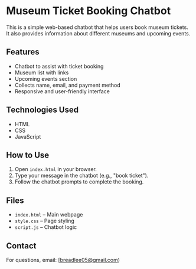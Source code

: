 # Museum Ticket Booking Chatbot

This is a simple web-based chatbot that helps users book museum tickets. It also provides information about different museums and upcoming events.

## Features

- Chatbot to assist with ticket booking
- Museum list with links
- Upcoming events section
- Collects name, email, and payment method
- Responsive and user-friendly interface

## Technologies Used

- HTML
- CSS
- JavaScript

## How to Use

1. Open `index.html` in your browser.
2. Type your message in the chatbot (e.g., "book ticket").
3. Follow the chatbot prompts to complete the booking.

## Files

- `index.html` – Main webpage
- `style.css` – Page styling
- `script.js` – Chatbot logic

## Contact

For questions, email: [breadlee05@gmail.com)
